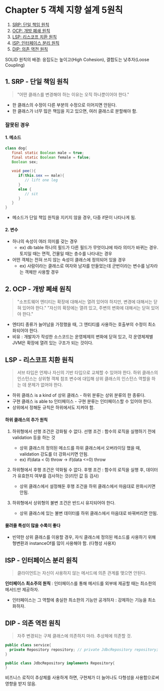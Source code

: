 # Chapter 5 객체 지향 설계 5원칙

1. [SRP: 단일 책임 원칙](#1-srp---단일-책임-원칙)
2. [OCP: 개방 폐쇄 원칙](#2-ocp---개방-폐쇄-원칙)
3. [LSP: 리스코프 치환 원칙](#3-lsp---리스코프-치환-원칙)
4. [ISP: 인터페이스 분리 원칙](#4-isp---인터페이스-분리-원칙)
5. [DIP: 의존 역전 원칙](#5-dip---의존-역전-원칙)

SOLID 원칙의 배경: 응집도는 높이고(High Cohesion), 결합도는 낮추자(Loose Coupling)

## 1. SRP - 단일 책임 원칙

> "어떤 클래스를 변경해야 하는 이유는 오직 하나뿐이어야 한다."

* 한 클래스의 수정이 다른 부분의 수정으로 이어지면 안된다.
* 한 클래스가 너무 많은 책임을 지고 있으면, 여러 클래스로 분할해야 함.

### 잘못된 경우
#### 1. 메소드
```java
class dog{
   final static Boolean male = true;
   final static Boolean female = false;
   Boolean sex;
   
   void pee(){
      if(this.sex == male){
         // lift one leg
      }
      else {
         // sit
      }
   }
}
```
* 메소드가 단일 책임 원칙을 지키지 않을 경우, 다중 if문이 나타나게 됨.

#### 2. 변수

* 하나의 속성이 여러 의미를 갖는 경우
    * ex) db table 하나의 필드가 다른 필드가 무엇이냐에 따라 의미가 바뀌는 경우. 토지일 때는 면적, 건물일 때는 층수를 나타내는 경우
* 어떤 객체는 전혀 쓰지 않는 속성이 클래스에 정의되어 있을 경우
    * ex) 사람이라는 클래스로 여자와 남자를 만들었는데 군번이라는 변수를 남자라는 객체만 사용할 경우

## 2. OCP - 개방 폐쇄 원칙

> "소프트웨어 엔티티는 확장에 대해서는 열려 있어야 하지만, 변경에 대해서는 닫혀 있어야 한다."
> "자신의 확장에는 열려 있고, 주변의 변화에 대해서는 닫혀 있어야 한다."

* 엔티티 종류가 늘어남을 가정했을 때, 그 엔티티를 사용하는 호출부의 수정이 최소화되어야 한다.
* 비유 : 개발자가 작성한 소스코드는 운영체제의 변화에 닫혀 있고, 각 운영체제별 JVM은 확장에 열려 있는 구조가 되는 것이다.

## LSP - 리스코프 치환 원칙

> 서브 타입은 언제나 자신의 기반 타입으로 교체할 수 있어야 한다.
> 하위 클래스의 인스턴스는 상위형 객체 참조 변수에 대입해 상위 클래스의 인스턴스 역할을 하는 데 문제가 없어야 한다.

* 하위 클래스 is a kind of 상위 클래스 - 하위 분류는 상위 분류의 한 종류다.
* 구현 클래스 is able to 인터페이스 - 구현 분류는 인터페이스할 수 있어야 한다.
* 상위에서 정해둔 규칙은 하위에서도 지켜야 함.

#### 하위 클래스의 추가 원칙
1. 하위형에서 선행 조건은 강화될 수 없다.
선행 조건 : 함수의 로직을 실행하기 전에 validation 등을 하는 것

    * 상위 클래스의 정의된 메소드를 하위 클래스에서 오버라이딩 했을 때, validation 강도를 더 강화시키면 안됨.
    - ex) if(data < 0) throw -> if(data <=0) throw

2. 하위형에서 후행 조건은 약화될 수 없다.
후행 조건 : 함수의 로직을 실행 후, 데이터가 유효한지 여부를 검사하는 것(리턴 값 등 검사)

    * 상위 클래스에서 설정해둔 후행 조건을 하위 클래스에서 마음대로 완화시키면 안됨.

3. 하위형에서 상위형의 불변 조건은 반드시 유지되어야 한다.
    * 상위 클래스에 있는 불변 데이터를 하위 클래스에서 마음대로 바꿔버리면 안됨.

#### 물려줄 특성이 많을 수록이 좋다

   * 빈약한 상위 클래스를 이용할 경우, 자식 클래스에 정의된 메소드를 사용하기 위해 형변환과 instanceOf를 많이 사용해야 함. (다형성 사용X)

## ISP - 인터페이스 분리 원칙

> 클라이언트는 자신이 사용하지 않는 메서드에 의존 관계를 맺으면 안된다.

**인터페이스 최소주의 원칙** : 인터페이스를 통해 메서드를 외부에 제공할 때는 최소한의 메서드만 제공하자.
- 인터페이스는 그 역할에 충실한 최소한의 기능만 공개하자 : 강제하는 기능을 최소화하자.

## DIP - 의존 역전 원칙
> 자주 변경되는 구체 클래스에 의존하지 마라. 추상체에 의존할 것.

```Java
public class service{
  private Repository repository; // private JdbcRepository repository; (x)
}

public class JdbcRepository implements Repository{
}
```
비즈니스 로직이 추상체를 사용하게 하면, 구현체가 더 늘어나도 다형성을 사용함으로써 영향을 받지 않음.








